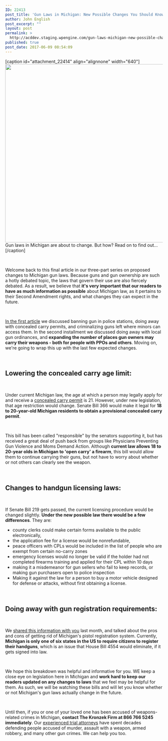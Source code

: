 ```yaml
---
ID: 22413
post_title: 'Gun Laws in Michigan: New Possible Changes You Should Know About 3'
author: John English
post_excerpt: ""
layout: post
permalink: >
  http://acddev.staging.wpengine.com/gun-laws-michigan-new-possible-changes-know-3.html
published: true
post_date: 2017-06-09 08:54:09
---
```

[caption id="attachment_22414" align="alignnone" width="640"]<img class="size-full wp-image-22414" src="http://acddev.staging.wpengine.com/wp-content/uploads/2017/06/gun-2087470_640.png" alt="" width="640" height="569" /> Gun laws in Michigan are about to change. But how? Read on to find out...[/caption]

&nbsp;

<span style="font-weight: 400;">Welcome back to this final article in our three-part series on proposed changes to Michigan gun laws. </span><span style="font-weight: 400;">Because guns and gun ownership are such a hotly debated topic, the laws that govern their use are also fiercely debated. As a result, we believe that </span><b>it's very important that our readers to have as much information as possible</b><span style="font-weight: 400;"> about Michigan law, as it pertains to their Second Amendment rights, and what changes they can expect in the future.</span>

&nbsp;

<a href="https://acddev.staging.wpengine.com/gun-laws-michigan-new-possible-changes-know-1.html" target="_blank" rel="noopener noreferrer"><span style="font-weight: 400;">In the first article</span></a><span style="font-weight: 400;"> we discussed banning gun in police stations, doing away with concealed carry permits, and criminalizing guns left where minors can access them. In the second installment we discussed doing away with local gun ordinances, and </span><b>expanding the number of places gun owners may carry their weapons - both for people with PPOs and others</b><span style="font-weight: 400;">. Moving on, we're going to wrap this up with the last few expected changes.</span>

&nbsp;
<h2><b>Lowering the concealed carry age limit:</b></h2>
&nbsp;

<span style="font-weight: 400;">Under current Michigan law, the age at which a person may legally apply for and receive a </span><a href="http://acddev.staging.wpengine.com/carrying-concealed-weapon-michigan-firearm-attorneys.html" target="_blank" rel="noopener noreferrer"><span style="font-weight: 400;">concealed carry permit</span></a><span style="font-weight: 400;"> is 21. However, under new legislation, that age restriction would change. Senate Bill 366 would make it legal for </span><b>18 to 20-year-old Michigan residents to obtain a provisional concealed carry permit</b><span style="font-weight: 400;">.</span>

&nbsp;

<span style="font-weight: 400;">This bill has been called "responsible" by the senators supporting it, but has received a great deal of push back from groups like Physicians Preventing Gun Violence and Moms Demand Action. Although </span><b>current law allows 18 to 20-year olds in Michigan to 'open carry' a firearm</b><span style="font-weight: 400;">, this bill would allow them to continue carrying their guns, but not have to worry about whether or not others can clearly see the weapon.</span>

&nbsp;
<h2><b>Changes to handgun licensing laws:</b></h2>
&nbsp;

<span style="font-weight: 400;">If Senate Bill 219 gets passed, the current licensing procedure would be changed slightly. </span><b>Under the new possible law there would be a few differences</b><span style="font-weight: 400;">. They are:</span>
<ul>
 	<li style="font-weight: 400;"><span style="font-weight: 400;">county clerks could make certain forms available to the public electronically, </span></li>
 	<li style="font-weight: 400;"><span style="font-weight: 400;">the application fee for a license would be nonrefundable, </span></li>
 	<li style="font-weight: 400;"><span style="font-weight: 400;">peace officers with CPLs would be included in the list of people who are exempt from certain no-carry zones</span></li>
 	<li style="font-weight: 400;"><span style="font-weight: 400;">emergency licenses would no longer be valid if the holder had not completed firearms training and applied for their CPL within 10 days</span></li>
 	<li style="font-weight: 400;"><span style="font-weight: 400;">making it a misdemeanor for gun sellers who fail to keep records, or making gun purchasers open to police inspection</span></li>
 	<li style="font-weight: 400;"><span style="font-weight: 400;">Making it against the law for a person to buy a motor vehicle designed for defense or attacks, without first obtaining a license. </span></li>
</ul>
&nbsp;
<h2><b>Doing away with gun registration requirements:</b></h2>
&nbsp;

<span style="font-weight: 400;">We </span><a href="http://acddev.staging.wpengine.com/may-not-register-michigan-pistol-future.html" target="_blank" rel="noopener noreferrer"><span style="font-weight: 400;">shared this information with you</span></a><span style="font-weight: 400;"> last month, and talked about the pros and cons of getting rid of Michigan's pistol registration system. Currently, </span><b>Michigan is only one of six states in the US to require citizens to register their handguns</b><span style="font-weight: 400;">, which is an issue that House Bill 4554 would eliminate, if it gets signed into law.</span>

&nbsp;

<span style="font-weight: 400;">We hope this breakdown was helpful and informative for you. WE keep a close eye on legislation here in Michigan and </span><b>work hard to keep our readers updated on any changes to laws</b><span style="font-weight: 400;"> that we feel may be helpful for them. As such, we will be watching these bills and will let you know whether or not Michigan's gun laws actually change in the future.</span>

&nbsp;

<span style="font-weight: 400;">Until then, if you or one of your loved one has been accused of weapons-related crimes in Michigan, <b>contact The Kronzek Firm at 866 766 5245 immediately</b>. Our <a href="http://acddev.staging.wpengine.com/trial-attorneys.html" target="_blank" rel="noopener noreferrer">experienced trial attorneys</a> have spent decades defending people accused of murder, assault with a weapon, armed robbery, and many other gun crimes. We can help you too. </span>